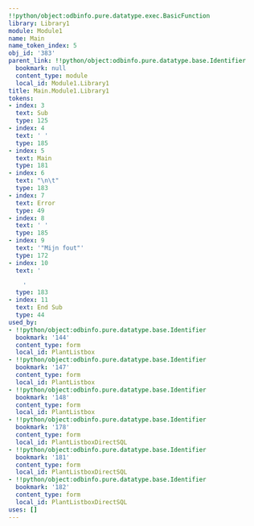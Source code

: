 ```yaml
---
!!python/object:odbinfo.pure.datatype.exec.BasicFunction
library: Library1
module: Module1
name: Main
name_token_index: 5
obj_id: '383'
parent_link: !!python/object:odbinfo.pure.datatype.base.Identifier
  bookmark: null
  content_type: module
  local_id: Module1.Library1
title: Main.Module1.Library1
tokens:
- index: 3
  text: Sub
  type: 125
- index: 4
  text: ' '
  type: 185
- index: 5
  text: Main
  type: 181
- index: 6
  text: "\n\t"
  type: 183
- index: 7
  text: Error
  type: 49
- index: 8
  text: ' '
  type: 185
- index: 9
  text: '"Mijn fout"'
  type: 172
- index: 10
  text: '

    '
  type: 183
- index: 11
  text: End Sub
  type: 44
used_by:
- !!python/object:odbinfo.pure.datatype.base.Identifier
  bookmark: '144'
  content_type: form
  local_id: PlantListbox
- !!python/object:odbinfo.pure.datatype.base.Identifier
  bookmark: '147'
  content_type: form
  local_id: PlantListbox
- !!python/object:odbinfo.pure.datatype.base.Identifier
  bookmark: '148'
  content_type: form
  local_id: PlantListbox
- !!python/object:odbinfo.pure.datatype.base.Identifier
  bookmark: '178'
  content_type: form
  local_id: PlantListboxDirectSQL
- !!python/object:odbinfo.pure.datatype.base.Identifier
  bookmark: '181'
  content_type: form
  local_id: PlantListboxDirectSQL
- !!python/object:odbinfo.pure.datatype.base.Identifier
  bookmark: '182'
  content_type: form
  local_id: PlantListboxDirectSQL
uses: []
---
```

